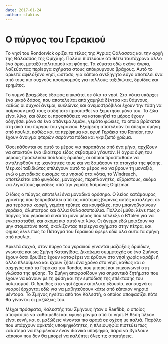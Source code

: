 ```yaml
---
date: 2017-01-24
author: sfakias
---
```

# O πύργος του Γερακιού

Το νησί του Rondorvick ορίζει το τέλος της Άγριας Θάλασσας και την αρχή της
Θάλασσας της Ομίχλης. Πολλοί πιστεύουν ότι θέτει ταυτόχρονα άλλο ένα όριο,
μεταξύ πολιτισμού και φύσης. Τα κύματα εδώ σκάνε άγρια, λαξεύοντας περίεργα
σχήματα στους απόκρυμνους βράχους. Αυτό το αρκετά αφιλόξενο νησί, ωστόσο, για
κάποιο ανεξήγητο λόγο αποτελεί ένα από τους πιο συχνούς προορισμούς για
πολλούς ταξιδιώτες, δρυίδες και ερημίτες.



Το γυμνό βραχώδες έδαφος επικράτεί σε όλο το νησί. Στα νότια υπάρχει ένα μικρό
δάσος, που αποτελείται από χαμηλά δέντρα και θάμνους, καθώς οι συχνοί  άνεμοι,
κυκλώνες και ανεμοστρόβιλοι έχουν την τάση να παίρνουν μαζί τους οτιδήποτε
προσπαθεί να ξεμυτήσει μόνο του. Τα ζώα είναι λίγα, και όλες οι προσπάθειες να
κατοικηθεί το μέρος έχουν οδηγήσει μόνο σε ένα απάνεμο λιμάνι, γεμάτο φώκιες,
το οποίο βρίσκεται στη σκιά του πύργου του γερακιού. Εξαίρεση αποτελούν τα
άπειρα σμήνη από πουλιά, καθώς και τα περίφημα και εφυή Γεράκια του Rondor,
που έχουν άνοιγμα φτερών σαράντα πόδια και γκριζωπό χρώμα.



Όσοι κάθονται σε αυτό το μέρος για παραπάνω από ένα μήνα, αρχίζουν να αποκτούν
ένα ιδιαίτερο είδος σεβασμού γι'αυτόν. Η άγρια όψη του μέρους προσελκύει
πολλούς δρυίδες, οι οποίοι προσπαθούν να αντιληφθούν τις ικανότητές τους και
να δαμάσουν τα στοιχεία της φύσης. Μερικοί ταξιδιώτες επιλέγουν αυτό το μέρος
για να βρουν τη μοναξιά, ενώ ο μοναδικός οικισμός του νησιού στα νότια, το
Windreach, αποτελείται από φυγάδες, μοναχούς, περιπλανητές, εξόριστους, ακόμα
και λιγοστούς φυγάδες από την γεμάτη δαίμονες Olgizmar.



Ο ίδιος ο πύργος αποτελεί ένα μοναδικό ορόσημο. Ο λείος κατάμαυρος γρανίτης
που ξεπροβάλλει από τις απότομες βορινές ακτές καταλήγει σε μια τεράστια
κορφή, γεμάτη τρύπες και κουφάλες, που μπαινοβγαίνουν γεράκια, άλμπατρος και
άλλα θαλασσοπούλια. Πολλοί μύθοι λένε πως ο πύργος του γερακιού είναι το μόνο
μέρος που επέλεξε ο B'tolen για να εγκατασταθεί, και ακόμα κια αυτό για λίγο.
Οι άνεμοι εδώ μοιάζουν να μην σταματάνε ποτέ, σκαλίζοντας περίεργα σχήματα
στην πέτρα, και φήμες λένε πως το Πέταγμα του Γερακιού έφερε εδώ όλα αυτά τα
σμήνη από πουλιά.



Αρκετά συχνά, στον πύργο του γερακιού γίνονται μαζώξεις δρυίδων, γνωστές και
ως Σμήνη Καταιγίδας. Δικαίωμα συμμετοχής σε ένα Σμήνος έχουν όσοι δρυίδες
έχουν καταφέρει να έρθουν στο νησί χωρίς καράβι ή άλλο πλεούμενο και έχουν
ζήσει ένα χρόνο στο νησί,  καθώς και ο αρχηγός από τα Γεράκια του Rondor, που
μπορεί και επικοινωνεί στη γλώσσα της φύσης. Τα Σμήνη αποφασίζουν για
σημαντικά ζητήματα που έχουν να κάνουν με τη φύση και την εμπόδιση της
επέκτασης του πολιτισμού. Οι δρυίδες στο νησί έχουν απόλυτη εξουσία, και συχνά
οι νεαροί έρχονται εδώ για να μαθητεύσουν κάτω από κάποιον γηραιό μέντορα. Το
Σμήνος ηγείται από τον Καλεστή, ο οποίος αποφασίζει πότε θα γίνονται οι
μαζώξεις του.  

Μέχρι πρόσφατα, Καλεστής του Σμήνους ήταν ο Raefibb, ο οποίος αποφάσισε να
καθαιρεθεί και έφυγε μόνιμα από το νησί. Η θέση πλέον είναι κενή, και οι
μαζώξεις γίνονται πιο αραιά σε σχέση με παλιά. Παρόλο που υπάρχουν αρκετές
υποψηφιότητες, η πλειοψηφία πιστεύει πως καλύτερα να περιμένουν έναν ιδανικό
υποψήφιο, παρά να βγάλουν κάποιον που δεν θα μπορεί να καλύπτει όλες τις
απαιτήσεις.

